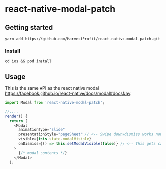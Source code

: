 
# react-native-modal-patch

## Getting started

`yarn add https://github.com/HarvestProfit/react-native-modal-patch.git`

### Install

`cd ios && pod install`

## Usage

This is the same API as the react native modal https://facebook.github.io/react-native/docs/modal#docsNav.

```javascript
import Modal from 'react-native-modal-patch';

//....
render() {
  return (
    <Modal
      animationType="slide"
      presentationStyle="pageSheet" // <-- Swipe down/dismiss works now!
      visible={this.state.modalVisible}
      onDismiss={() => this.setModalVisible(false)} // <-- This gets called all the time
    >
      {/* modal contents */}
    </Modal>
  );
  
```
